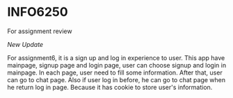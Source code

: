 # INFO6250
For assignment review


*New Update*

For assignment6, it is a sign up and log in experience to user. This app have mainpage, signup page and login page, user can choose signup and login in mainpage. In each page, user need to fill some information. After that, user can go to chat page. Also if user log in before, he can go to chat page when he return log in page. Because it has cookie to store user's information. 



